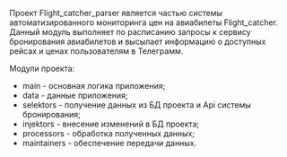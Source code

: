 Проект Flight_catcher_parser является частью системы автоматизированного мониторинга цен на авиабилеты Flight_catcher. 
Данный модуль выполняет по расписанию запросы к сервису бронирования авиабилетов и высылает информацию о доступных рейсах и ценах пользователям в Телеграмм.

Модули проекта:
* main - основная логика приложения;
* data - данные приложения;
* selektors - получение данных из БД проекта и Api системы бронирования;
* injektors - внесение изменений в БД проекта;
* processors - обработка полученных данных;
* maintainers - обеспечение передачи данных.

